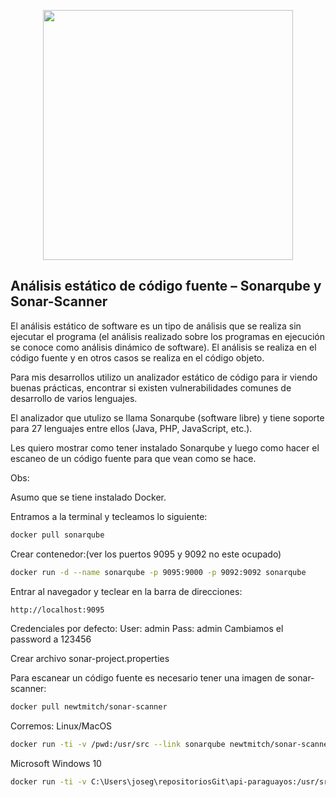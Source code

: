 <p align="center"><a href="https://laravel.com" target="_blank"><img src="https://raw.githubusercontent.com/laravel/art/master/logo-lockup/5%20SVG/2%20CMYK/1%20Full%20Color/laravel-logolockup-cmyk-red.svg" width="400"></a></p>


## Análisis estático de código fuente – Sonarqube y  Sonar-Scanner
El análisis estático de software es un tipo de análisis que se realiza sin ejecutar el programa (el análisis realizado sobre los programas en ejecución se conoce como análisis dinámico de software). El análisis se realiza en el código fuente y en otros casos se realiza en el código objeto.

Para mis desarrollos utilizo un analizador estático de código para ir viendo buenas prácticas, encontrar si existen vulnerabilidades comunes de desarrollo de varios lenguajes.

El analizador que utulizo se llama Sonarqube (software libre) y tiene soporte para 27 lenguajes entre ellos (Java, PHP, JavaScript, etc.).

Les quiero mostrar como tener instalado Sonarqube y luego como hacer el escaneo de un código fuente para que vean como se hace.

Obs:

Asumo que se tiene instalado Docker.

Entramos a la terminal y tecleamos lo siguiente:
```bash 
docker pull sonarqube 
```

Crear contenedor:(ver los puertos 9095 y 9092 no este ocupado)
```bash 
docker run -d --name sonarqube -p 9095:9000 -p 9092:9092 sonarqube
```

Entrar al navegador y teclear en la barra de direcciones:
```bash 
http://localhost:9095
```
Credenciales por defecto:
User: admin
Pass: admin
Cambiamos el password a 123456

Crear archivo sonar-project.properties

Para escanear un código fuente es necesario tener una imagen de sonar-scanner:
 ```bash 
 docker pull newtmitch/sonar-scanner
 ```

Corremos:
Linux/MacOS
```bash 
docker run -ti -v /pwd:/usr/src --link sonarqube newtmitch/sonar-scanner
```

Microsoft Windows 10
```bash 
docker run -ti -v C:\Users\joseg\repositoriosGit\api-paraguayos:/usr/src --link sonarqube newtmitch/sonar-scanner
```
